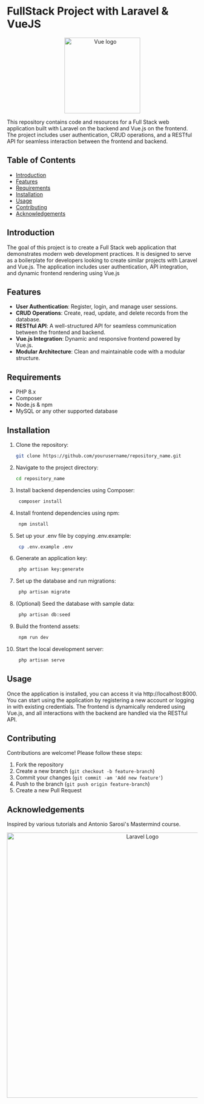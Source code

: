 # FullStack Project with Laravel & VueJS
<p align="center"><a href="https://vuejs.org" target="_blank" rel="noopener noreferrer"><img width="200" src="https://vuejs.org/images/logo.png" alt="Vue logo"></a></p>

This repository contains code and resources for a Full Stack web application built with Laravel on the backend and Vue.js on the frontend. The project includes user authentication, CRUD operations, and a RESTful API for seamless interaction between the frontend and backend.

## Table of Contents

- [Introduction](#introduction)
- [Features](#features)
- [Requirements](#requirements)
- [Installation](#installation)
- [Usage](#usage)
- [Contributing](#contributing)
- [Acknowledgements](#acknowledgements)

## Introduction
The goal of this project is to create a Full Stack web application that demonstrates modern web development practices. It is designed to serve as a boilerplate for developers looking to create similar projects with Laravel and Vue.js. The application includes user authentication, API integration, and dynamic frontend rendering using Vue.js

## Features

- **User Authentication**: Register, login, and manage user sessions.
- **CRUD Operations**: Create, read, update, and delete records from the database.
- **RESTful API**: A well-structured API for seamless communication between the frontend and backend.
- **Vue.js Integration**: Dynamic and responsive frontend powered by Vue.js.
- **Modular Architecture**: Clean and maintainable code with a modular structure.

## Requirements
- PHP 8.x
- Composer
- Node.js & npm
- MySQL or any other supported database

## Installation

1. Clone the repository:
   
    ```sh
    git clone https://github.com/yourusername/repository_name.git
    ```
3. Navigate to the project directory:
   
    ```sh
    cd repository_name
    ```
6. Install backend dependencies using Composer:

   ```sh
    composer install
    ```
   
6. Install frontend dependencies using npm:

   ```sh
    npm install
    ```

6. Set up your .env file by copying .env.example:

   ```sh
    cp .env.example .env
    ```

6. Generate an application key:

   ```sh
    php artisan key:generate
    ```
6. Set up the database and run migrations:

   ```sh
    php artisan migrate
    ```
6. (Optional) Seed the database with sample data:

   ```sh
    php artisan db:seed
    ```
6. Build the frontend assets:

   ```sh
    npm run dev
    ```
6. Start the local development server:

   ```sh
    php artisan serve
    ```

## Usage
Once the application is installed, you can access it via http://localhost:8000. You can start using the application by registering a new account or logging in with existing credentials. The frontend is dynamically rendered using Vue.js, and all interactions with the backend are handled via the RESTful API.

## Contributing

Contributions are welcome! Please follow these steps:

1. Fork the repository
2. Create a new branch (`git checkout -b feature-branch`)
3. Commit your changes (`git commit -am 'Add new feature'`)
4. Push to the branch (`git push origin feature-branch`)
5. Create a new Pull Request

## Acknowledgements
Inspired by various tutorials and Antonio Sarosi's Mastermind course.
<p align="center"><a href="https://laravel.com" target="_blank"><img src="https://raw.githubusercontent.com/laravel/art/master/logo-lockup/5%20SVG/2%20CMYK/1%20Full%20Color/laravel-logolockup-cmyk-red.svg" width="700" alt="Laravel Logo"></a></p>





















